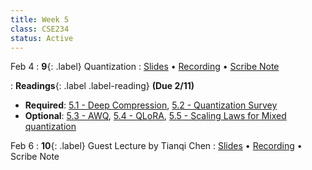 ```yaml
---
title: Week 5
class: CSE234
status: Active
---
```


Feb 4
: **9**{: .label} Quantization
  : [Slides](assets/slides/feb4.pdf) &#8226; [Recording](https://podcast.ucsd.edu/watch/wi25/cse234_a00/8) &#8226; [Scribe Note](assets/scribe_notes/feb_4_scribe.pdf)

: **Readings**{: .label .label-reading} **(Due 2/11)**
  * **Required**: [5.1 - Deep Compression](https://arxiv.org/abs/1510.00149), [5.2 - Quantization Survey](https://arxiv.org/abs/2103.13630)
  * **Optional**: [5.3 - AWQ](https://arxiv.org/abs/2306.00978), [5.4 - QLoRA](https://arxiv.org/abs/2305.14314), [5.5 - Scaling Laws for Mixed quantization](https://arxiv.org/abs/2410.06722)

Feb 6
: **10**{: .label} Guest Lecture by Tianqi Chen
  : [Slides](assets/slides/feb6.pdf) &#8226; [Recording](https://drive.google.com/file/d/1nRh5R8iEt0I7zEFuN5sAIEcioCwGBloV/view?usp=sharing) &#8226; Scribe Note
